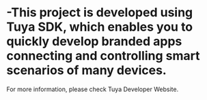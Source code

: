 # -This project is developed using Tuya SDK, which enables you to quickly develop branded apps connecting and controlling smart scenarios of many devices. 
For more information, please check Tuya Developer Website. 
